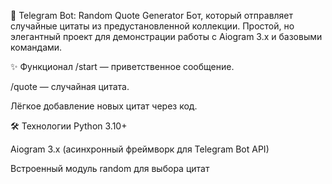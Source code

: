 📜 Telegram Bot: Random Quote Generator
Бот, который отправляет случайные цитаты из предустановленной коллекции. Простой, но элегантный проект для демонстрации работы с Aiogram 3.x и базовыми командами.

✨ Функционал
/start — приветственное сообщение.

/quote — случайная цитата.

Лёгкое добавление новых цитат через код.

🛠 Технологии
Python 3.10+

Aiogram 3.x (асинхронный фреймворк для Telegram Bot API)

Встроенный модуль random для выбора цитат
